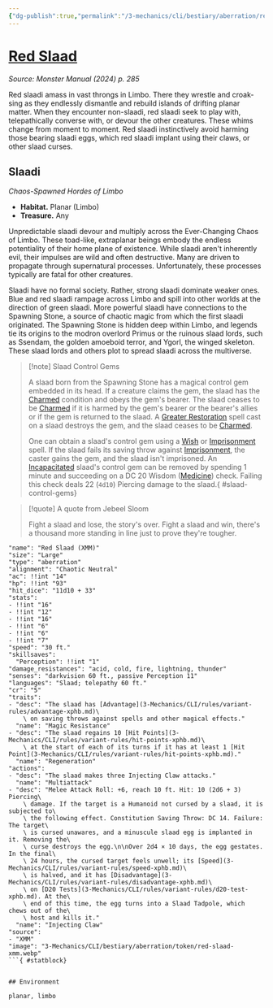 ```yaml
---
{"dg-publish":true,"permalink":"/3-mechanics/cli/bestiary/aberration/red-slaad-xmm/","tags":["ttrpg-cli/compendium/src/5e/xmm","ttrpg-cli/monster/cr/5","ttrpg-cli/monster/environment/limbo","ttrpg-cli/monster/environment/planar","ttrpg-cli/monster/size/large","ttrpg-cli/monster/type/aberration"],"noteIcon":""}
---
```


# [Red Slaad](3-Mechanics\CLI\bestiary\aberration/red-slaad-xmm.md)
*Source: Monster Manual (2024) p. 285*  

Red slaadi amass in vast throngs in Limbo. There they wrestle and croak-sing as they endlessly dismantle and rebuild islands of drifting planar matter. When they encounter non-slaadi, red slaadi seek to play with, telepathically converse with, or devour the other creatures. These whims change from moment to moment. Red slaadi instinctively avoid harming those bearing slaadi eggs, which red slaadi implant using their claws, or other slaad curses.

## Slaadi

*Chaos-Spawned Hordes of Limbo*

- **Habitat.** Planar (Limbo)  
- **Treasure.** Any  

Unpredictable slaadi devour and multiply across the Ever-Changing Chaos of Limbo. These toad-like, extraplanar beings embody the endless potentiality of their home plane of existence. While slaadi aren't inherently evil, their impulses are wild and often destructive. Many are driven to propagate through supernatural processes. Unfortunately, these processes typically are fatal for other creatures.

Slaadi have no formal society. Rather, strong slaadi dominate weaker ones. Blue and red slaadi rampage across Limbo and spill into other worlds at the direction of green slaadi. More powerful slaadi have connections to the Spawning Stone, a source of chaotic magic from which the first slaadi originated. The Spawning Stone is hidden deep within Limbo, and legends tie its origins to the modron overlord Primus or the ruinous slaad lords, such as Ssendam, the golden amoeboid terror, and Ygorl, the winged skeleton. These slaad lords and others plot to spread slaadi across the multiverse.

> [!note] Slaad Control Gems
> 
> A slaad born from the Spawning Stone has a magical control gem embedded in its head. If a creature claims the gem, the slaad has the [Charmed](3-Mechanics/CLI/rules/conditions.md#Charmed) condition and obeys the gem's bearer. The slaad ceases to be [Charmed](3-Mechanics/CLI/rules/conditions.md#Charmed) if it is harmed by the gem's bearer or the bearer's allies or if the gem is returned to the slaad. A [Greater Restoration](3-Mechanics/CLI/spells/greater-restoration-xphb.md) spell cast on a slaad destroys the gem, and the slaad ceases to be [Charmed](3-Mechanics/CLI/rules/conditions.md#Charmed).
> 
> One can obtain a slaad's control gem using a [Wish](3-Mechanics/CLI/spells/wish-xphb.md) or [Imprisonment](3-Mechanics/CLI/spells/imprisonment-xphb.md) spell. If the slaad fails its saving throw against [Imprisonment](3-Mechanics/CLI/spells/imprisonment-xphb.md), the caster gains the gem, and the slaad isn't imprisoned. An [Incapacitated](3-Mechanics/CLI/rules/conditions.md#Incapacitated) slaad's control gem can be removed by spending 1 minute and succeeding on a DC 20 Wisdom ([Medicine](3-Mechanics/CLI/rules/skills.md#Medicine)) check. Failing this check deals 22 (`4d10`) Piercing damage to the slaad.{ #slaad-control-gems}


> [!quote] A quote from Jebeel Sloom  
> 
> Fight a slaad and lose, the story's over. Fight a slaad and win, there's a thousand more standing in line just to prove they're tougher.


```statblock
"name": "Red Slaad (XMM)"
"size": "Large"
"type": "aberration"
"alignment": "Chaotic Neutral"
"ac": !!int "14"
"hp": !!int "93"
"hit_dice": "11d10 + 33"
"stats":
- !!int "16"
- !!int "12"
- !!int "16"
- !!int "6"
- !!int "6"
- !!int "7"
"speed": "30 ft."
"skillsaves":
  "Perception": !!int "1"
"damage_resistances": "acid, cold, fire, lightning, thunder"
"senses": "darkvision 60 ft., passive Perception 11"
"languages": "Slaad; telepathy 60 ft."
"cr": "5"
"traits":
- "desc": "The slaad has [Advantage](3-Mechanics/CLI/rules/variant-rules/advantage-xphb.md)\
    \ on saving throws against spells and other magical effects."
  "name": "Magic Resistance"
- "desc": "The slaad regains 10 [Hit Points](3-Mechanics/CLI/rules/variant-rules/hit-points-xphb.md)\
    \ at the start of each of its turns if it has at least 1 [Hit Point](3-Mechanics/CLI/rules/variant-rules/hit-points-xphb.md)."
  "name": "Regeneration"
"actions":
- "desc": "The slaad makes three Injecting Claw attacks."
  "name": "Multiattack"
- "desc": "Melee Attack Roll: +6, reach 10 ft. Hit: 10 (2d6 + 3) Piercing\
    \ damage. If the target is a Humanoid not cursed by a slaad, it is subjected to\
    \ the following effect. Constitution Saving Throw: DC 14. Failure: The target\
    \ is cursed unawares, and a minuscule slaad egg is implanted in it. Removing the\
    \ curse destroys the egg.\n\nOver 2d4 × 10 days, the egg gestates. In the final\
    \ 24 hours, the cursed target feels unwell; its [Speed](3-Mechanics/CLI/rules/variant-rules/speed-xphb.md)\
    \ is halved, and it has [Disadvantage](3-Mechanics/CLI/rules/variant-rules/disadvantage-xphb.md)\
    \ on [D20 Tests](3-Mechanics/CLI/rules/variant-rules/d20-test-xphb.md). At the\
    \ end of this time, the egg turns into a Slaad Tadpole, which chews out of the\
    \ host and kills it."
  "name": "Injecting Claw"
"source":
- "XMM"
"image": "3-Mechanics/CLI/bestiary/aberration/token/red-slaad-xmm.webp"
```{ #statblock}


## Environment

planar, limbo